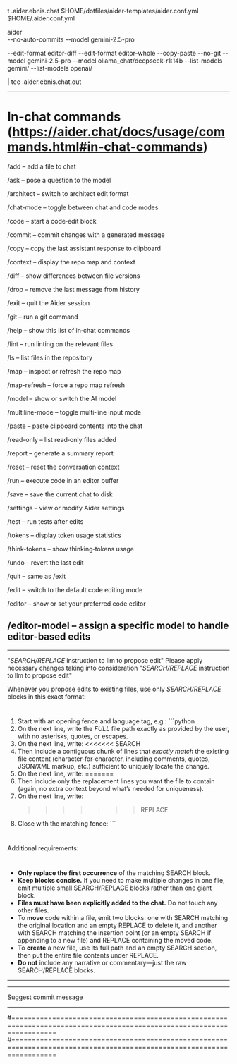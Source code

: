 t .aider.ebnis.chat
$HOME/dotfiles/aider-templates/aider.conf.yml
$HOME/.aider.conf.yml

aider \
--no-auto-commits
--model gemini-2.5-pro


--edit-format editor-diff
--edit-format editor-whole
--copy-paste
--no-git
--model gemini-2.5-pro
--model ollama_chat/deepseek-r1:14b
--list-models gemini/
--list-models openai/


| tee .aider.ebnis.chat.out

-------------------------------------------------------------------------------
# In‑chat commands (https://aider.chat/docs/usage/commands.html#in-chat-commands)
/add
– add a file to chat

/ask
– pose a question to the model

/architect
– switch to architect edit format

/chat-mode
– toggle between chat and code modes

/code
– start a code‑edit block

/commit
– commit changes with a generated message

/copy
– copy the last assistant response to clipboard

/context
– display the repo map and context

/diff
– show differences between file versions

/drop
– remove the last message from history

/exit
– quit the Aider session

/git
– run a git command

/help
– show this list of in‑chat commands

/lint
– run linting on the relevant files

/ls
– list files in the repository

/map
– inspect or refresh the repo map

/map-refresh
– force a repo map refresh

/model
– show or switch the AI model

/multiline-mode
– toggle multi‑line input mode

/paste
– paste clipboard contents into the chat

/read-only
– list read‑only files added

/report
– generate a summary report

/reset
– reset the conversation context

/run
– execute code in an editor buffer

/save
– save the current chat to disk

/settings
– view or modify Aider settings

/test
– run tests after edits

/tokens
– display token usage statistics

/think-tokens
– show thinking‑tokens usage

/undo
– revert the last edit

/quit
– same as /exit

/edit
– switch to the default code editing mode

/editor
– show or set your preferred code editor

/editor-model
– assign a specific model to handle editor-based edits
-------------------------------------------------------------------------------

-------------------------------------------------------------------------------
"*SEARCH/REPLACE* instruction to llm to propose edit"
Please apply necessary changes taking into consideration "*SEARCH/REPLACE* instruction to llm to propose edit"

Whenever you propose edits to existing files, use only *SEARCH/REPLACE* blocks in this exact format:
#
1. Start with an opening fence and language tag, e.g.: ```python
2. On the next line, write the *FULL* file path exactly as provided by the user, with no asterisks, quotes, or escapes.
3. On the next line, write:
   <<<<<<< SEARCH
4. Then include a contiguous chunk of lines that *exactly match* the existing file content (character‑for‑character, including comments, quotes, JSON/XML markup, etc.) sufficient to uniquely locate the change.
5. On the next line, write: =======
6. Then include only the replacement lines you want the file to contain (again, no extra context beyond what’s needed for uniqueness).
7. On the next line, write:
   >>>>>>> REPLACE
8. Close with the matching fence: ```
#
Additional requirements:
#
- **Only replace the first occurrence** of the matching SEARCH block.
- **Keep blocks concise.** If you need to make multiple changes in one file, emit multiple small SEARCH/REPLACE blocks rather than one giant block.
- **Files must have been explicitly added to the chat.** Do not touch any other files.
- To **move** code within a file, emit two blocks: one with SEARCH matching the original location and an empty REPLACE to delete it, and another with SEARCH matching the insertion point (or an empty SEARCH if appending to a new file) and REPLACE containing the moved code.
- To **create** a new file, use its full path and an empty SEARCH section, then put the entire file contents under REPLACE.
- **Do not** include any narrative or commentary—just the raw SEARCH/REPLACE blocks.

-------------------------------------------------------------------------------


-------------------------------------------------------------------------------

Suggest commit message

-------------------------------------------------------------------------------

#=======================================================================================================================
#=======================================================================================================================
